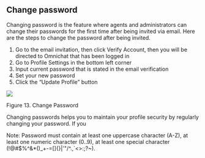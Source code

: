## Change password

Changing password is the feature where agents and administrators can change their passwords for the first time after being invited via email. Here are the steps to change the password after being invited.

1.  Go to the email invitation, then click Verify Account, then you will be directed to Omnichat that has been logged in
2.  Go to Profile Settings in the bottom left corner
3.  Input current password that is stated in the email verification
4.  Set your new password
5.  Click the “Update Profile” button

![](https://lh6.googleusercontent.com/7uOfb0b0jOX-5PyeeVhNRDx1bZ5PwrwTpIL0tAhjhWiwCPV_mtI4JCxZqrUZ10GSMK0RaqTXJ4ul7Dca10zrpYnGlPYdGVyDqz-Z3AA99XLCwksgQCnySRE0idB8VpAwnsdHXBAn)

Figure 13. Change Password

Changing passwords helps you to maintain your profile security by regularly changing your password. If you

Note: Password must contain at least one uppercase character (A-Z), at least one numeric character (0..9), at least one special character (!@#$%^&\*()\_+-=[]{}|'"/\^.,`<>:;?~).
